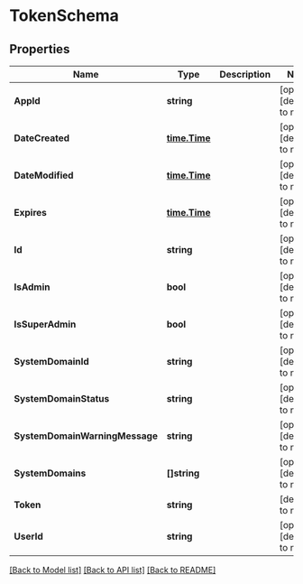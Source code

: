 # TokenSchema

## Properties
Name | Type | Description | Notes
------------ | ------------- | ------------- | -------------
**AppId** | **string** |  | [optional] [default to null]
**DateCreated** | [**time.Time**](time.Time.md) |  | [optional] [default to null]
**DateModified** | [**time.Time**](time.Time.md) |  | [optional] [default to null]
**Expires** | [**time.Time**](time.Time.md) |  | [optional] [default to null]
**Id** | **string** |  | [optional] [default to null]
**IsAdmin** | **bool** |  | [optional] [default to null]
**IsSuperAdmin** | **bool** |  | [optional] [default to null]
**SystemDomainId** | **string** |  | [optional] [default to null]
**SystemDomainStatus** | **string** |  | [optional] [default to null]
**SystemDomainWarningMessage** | **string** |  | [optional] [default to null]
**SystemDomains** | **[]string** |  | [optional] [default to null]
**Token** | **string** |  | [default to null]
**UserId** | **string** |  | [optional] [default to null]

[[Back to Model list]](../README.md#documentation-for-models) [[Back to API list]](../README.md#documentation-for-api-endpoints) [[Back to README]](../README.md)


